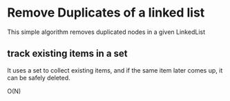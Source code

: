 # Remove Duplicates of a linked list

This simple algorithm removes duplicated nodes in a given LinkedList

## track existing items in a set

It uses a set to collect existing items, and if the same item later comes up, it can be safely deleted.

O(N)